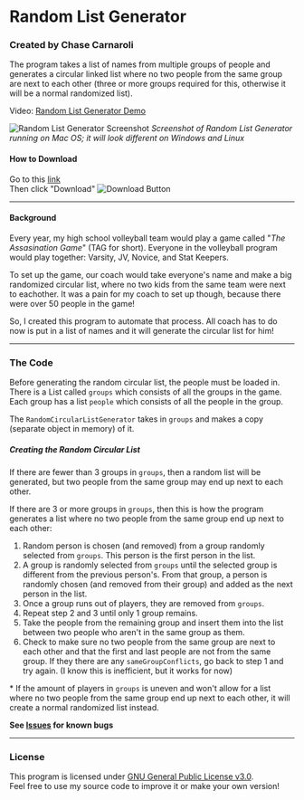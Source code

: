 # Random List Generator
### Created by Chase Carnaroli
The program takes a list of names from multiple groups of people and generates a circular linked list where no two people from the same group are next to each other (three or more groups required for this, otherwise it will be a normal randomized list).

Video: [Random List Generator Demo](https://youtu.be/64j0xa_kzUQ)

![Random List Generator Screenshot](https://i.imgur.com/R9uxRFm.png)
*Screenshot of Random List Generator running on Mac OS; it will look different on Windows and Linux*

#### How to Download
Go to this [link](https://github.com/ChaseC99/RandomCircularListGenerator/blob/master/RandomListGenerator.jar)   
Then click "Download"
![Download Button](https://i.imgur.com/dAnA9i2.png)

---
#### Background
Every year, my high school volleyball team would play a game called "*The Assasination Game*" (TAG for short).
Everyone in the volleyball program would play together: Varsity, JV, Novice, and Stat Keepers.

To set up the game, our coach would take everyone's name and make a big randomized circular list, where no two kids from the same team were next to eachother.
It was a pain for my coach to set up though, because there were over 50 people in the game!

So, I created this program to automate that process.
All coach has to do now is put in a list of names and it will generate the circular list for him!

---
### The Code
Before generating the random circular list, the people must be loaded in.
There is a List called ```groups``` which consists of all the groups in the game.
Each group has a list ```people``` which consists of all the people in the group.

The ```RandomCircularListGenerator``` takes in ```groups``` and makes a copy (separate object in memory) of it.

##### Creating the Random Circular List
If there are fewer than 3 groups in ```groups```, then a random list will be generated, but two people from the same group may end up next to each other.

If there are 3 or more groups in ```groups```, then this is how the program generates a list where no two people from the same group end up next to each other:  
1. Random person is chosen (and removed) from a group randomly selected from ```groups```. This person is the first person in the list.
2. A group is randomly selected from ```groups``` until the selected group is different from the previous person's. From that group, a person is randomly chosen (and removed from their group) and added as the next person in the list.
3. Once a group runs out of players, they are removed from ```groups```.
4. Repeat step 2 and 3 until only 1 group remains.
5. Take the people from the remaining group and insert them into the list between two people who aren't in the same group as them.
6. Check to make sure no two people from the same group are next to each other and that the first and last people are not from the same group. If they there are any ```sameGroupConflicts```, go back to step 1 and try again. (I know this is inefficient, but it works for now)


\* If the amount of players in ```groups``` is uneven and won't allow for a list where no two people from the same group end up next to each other, it will create a normal randomized list instead.

**See [Issues](https://github.com/ChaseC99/RandomCircularListGenerator/issues) for known bugs**

---
### License
This program is licensed under [GNU General Public License v3.0](https://www.gnu.org/licenses/gpl-3.0.en.html "License Information").  
Feel free to use my source code to improve it or make your own version!
